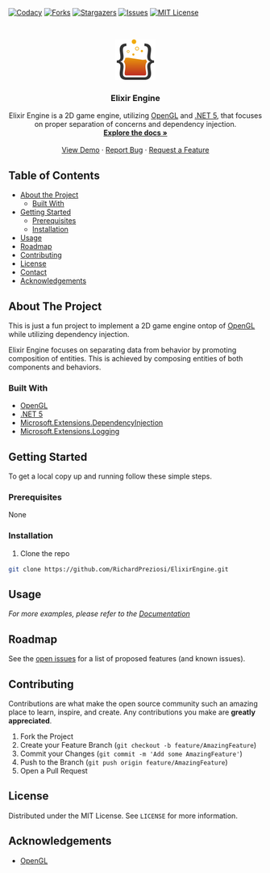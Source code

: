 <!-- PROJECT SHIELDS -->
<!--
*** I'm using markdown "reference style" links for readability.
*** Reference links are enclosed in brackets [ ] instead of parentheses ( ).
*** See the bottom of this document for the declaration of the reference variables
*** for contributors-url, forks-url, etc. This is an optional, concise syntax you may use.
*** https://www.markdownguide.org/basic-syntax/#reference-style-links
-->
[![Codacy][codacy-shield]][codacy-url]
[![Forks][forks-shield]][forks-url]
[![Stargazers][stars-shield]][stars-url]
[![Issues][issues-shield]][issues-url]
[![MIT License][license-shield]][license-url]

<!-- PROJECT LOGO -->
<br />
<p align="center">
  <a href="https://github.com/RichardPreziosi/ElixirEngine">
    <img src=".github/elixir-engine-logo.png" alt="Logo" width="80" height="80">
  </a>

  <h3 align="center">Elixir Engine</h3>

  <p align="center">
    Elixir Engine is a 2D game engine, utilizing <a href="https://www.opengl.org">OpenGL</a> and <a href="https://docs.microsoft.com/en-us/dotnet/">.NET 5</a>, that focuses on proper separation of concerns and dependency injection.
    <br />
    <a href="https://RichardPreziosi.github.io/ElixirEngine/"><strong>Explore the docs »</strong></a>
    <br />
    <br />
    <a href="https://github.com/RichardPreziosi/ElixirEngine">View Demo</a>
    ·
    <a href="https://github.com/RichardPreziosi/ElixirEngine/issues">Report Bug</a>
    ·
    <a href="https://github.com/RichardPreziosi/ElixirEngine/issues">Request a Feature</a>
  </p>
</p>

<!-- TABLE OF CONTENTS -->
## Table of Contents

*  [About the Project](#about-the-project)
     *  [Built With](#built-with)
*  [Getting Started](#getting-started)
     *  [Prerequisites](#prerequisites)
     *  [Installation](#installation)
*  [Usage](#usage)
*  [Roadmap](#roadmap)
*  [Contributing](#contributing)
*  [License](#license)
*  [Contact](#contact)
*  [Acknowledgements](#acknowledgements)

<!-- ABOUT THE PROJECT -->
## About The Project

This is just a fun project to implement a 2D game engine ontop of [OpenGL][opengl-url] while utilizing dependency injection.

Elixir Engine focuses on separating data from behavior by promoting composition of entities. This is achieved by composing entities of both components and behaviors.

### Built With

*  [OpenGL][opengl-url]
*  [.NET 5][dotnet-url]
*  [Microsoft.Extensions.DependencyInjection][dependencyinjection-url]
*  [Microsoft.Extensions.Logging][logging-url]

<!-- GETTING STARTED -->
## Getting Started

To get a local copy up and running follow these simple steps.

### Prerequisites

None

### Installation

1. Clone the repo
```sh
git clone https://github.com/RichardPreziosi/ElixirEngine.git
```

<!-- USAGE EXAMPLES -->
## Usage

_For more examples, please refer to the [Documentation](https://example.com)_

<!-- ROADMAP -->
## Roadmap

See the [open issues](https://github.com/RichardPreziosi/ElixirEngine/issues) for a list of proposed features (and known issues).

<!-- CONTRIBUTING -->
## Contributing

Contributions are what make the open source community such an amazing place to learn, inspire, and create. Any contributions you make are **greatly appreciated**.

1. Fork the Project
2. Create your Feature Branch (`git checkout -b feature/AmazingFeature`)
3. Commit your Changes (`git commit -m 'Add some AmazingFeature'`)
4. Push to the Branch (`git push origin feature/AmazingFeature`)
5. Open a Pull Request

<!-- LICENSE -->
## License

Distributed under the MIT License. See `LICENSE` for more information.

<!-- ACKNOWLEDGEMENTS -->
## Acknowledgements

*  [OpenGL][opengl-url]

<!-- MARKDOWN LINKS & IMAGES -->
<!-- https://www.markdownguide.org/basic-syntax/#reference-style-links -->
[codacy-shield]: https://app.codacy.com/project/badge/Grade/7f0a09603a2c46e2bbebdf412bd8f057
[codacy-url]: https://www.codacy.com/gh/RichardPreziosi/ElixirEngine/dashboard?utm_source=github.com&amp;utm_medium=referral&amp;utm_content=RichardPreziosi/ElixirEngine&amp;utm_campaign=Badge_Grade
[forks-shield]: https://img.shields.io/github/forks/RichardPreziosi/ElixirEngine.svg?style=flat-square
[forks-url]: https://github.com/RichardPreziosi/ElixirEngine/network/members
[stars-shield]: https://img.shields.io/github/stars/RichardPreziosi/ElixirEngine.svg?style=flat-square
[stars-url]: https://github.com/RichardPreziosi/ElixirEngine/stargazers
[issues-shield]: https://img.shields.io/github/issues/RichardPreziosi/ElixirEngine.svg?style=flat-square
[issues-url]: https://github.com/RichardPreziosi/ElixirEngine/issues
[license-shield]: https://img.shields.io/github/license/RichardPreziosi/ElixirEngine.svg?style=flat-square
[license-url]: https://github.com/RichardPreziosi/ElixirEngine/blob/main/LICENSE
[opengl-url]: https://www.opengl.org
[dotnet-url]: https://docs.microsoft.com/en-us/dotnet/
[dependencyinjection-url]: https://docs.microsoft.com/en-us/dotnet/api/microsoft.extensions.dependencyinjection?view=dotnet-plat-ext-5.0
[logging-url]: https://docs.microsoft.com/en-us/dotnet/api/microsoft.extensions.logging?view=dotnet-plat-ext-5.0
[product-screenshot]: images/screenshot.png
